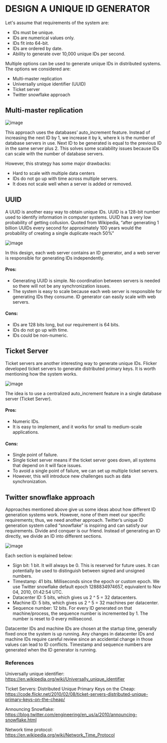 # DESIGN A UNIQUE ID GENERATOR

Let's assume that requirements of the system are: 

- IDs must be unique.
- IDs are numerical values only.
- IDs fit into 64-bit.
- IDs are ordered by date.
- Ability to generate over 10,000 unique IDs per second.

Multiple options can be used to generate unique IDs in distributed systems. The options we considered are:

- Multi-master replication
- Universally unique identifier (UUID)
- Ticket server
- Twitter snowflake approach

## Multi-master replication

![image](https://user-images.githubusercontent.com/23625821/133215703-d8fb4ea3-83f7-46f0-964b-25fc6c65c7b8.png)


This approach uses the databases’ auto_increment feature. Instead of increasing the next ID by 1, we increase it by k, where k is the number of database servers in use. Next ID to be generated is equal to the previous ID in the same server plus 2. This solves some scalability issues because IDs can scale with the number of database servers.

However, this strategy has some major drawbacks:
- Hard to scale with multiple data centers
- IDs do not go up with time across multiple servers.
- It does not scale well when a server is added or removed.


## UUID

A UUID is another easy way to obtain unique IDs. UUID is a 128-bit number used to identify information in computer systems. UUID has a very low probability of getting collusion. Quoted from Wikipedia, “after generating 1 billion UUIDs every second for approximately 100 years would the probability of creating a single duplicate reach 50%”

![image](https://user-images.githubusercontent.com/23625821/133216432-7145f6bd-3cdf-4e44-b014-73a7d0ac5f09.png)

In this design, each web server contains an ID generator, and a web server is responsible for generating IDs independently.

#### Pros:
- Generating UUID is simple. No coordination between servers is needed so there will not be any synchronization issues.
- The system is easy to scale because each web server is responsible for generating IDs they consume. ID generator can easily scale with web servers.

#### Cons:
- IDs are 128 bits long, but our requirement is 64 bits.
- IDs do not go up with time.
- IDs could be non-numeric.



## Ticket Server

Ticket servers are another interesting way to generate unique IDs. Flicker developed ticket servers to generate distributed primary keys. It is worth mentioning how the system works.

![image](https://user-images.githubusercontent.com/23625821/133216916-d3379b10-3fc5-4a90-b023-cc62654e2727.png)

The idea is to use a centralized auto_increment feature in a single database server (Ticket Server). 

#### Pros:
- Numeric IDs.
- It is easy to implement, and it works for small to medium-scale applications.

#### Cons:
- Single point of failure. 
- Single ticket server means if the ticket server goes down, all systems that depend on it will face issues. 
- To avoid a single point of failure, we can set up multiple ticket servers. 
- However, this will introduce new challenges such as data synchronization.


## Twitter snowflake approach
Approaches mentioned above give us some ideas about how different ID generation systems work. However, none of them meet our specific requirements; thus, we need another approach. Twitter’s unique ID generation system called “snowflake” is inspiring and can satisfy our requirements. Divide and conquer is our friend. Instead of generating an ID directly, we divide an ID into different sections.

![image](https://user-images.githubusercontent.com/23625821/133381427-14e35715-96f1-4676-9089-4b3612bfa64c.png)


Each section is explained below:

- Sign bit: 1 bit. It will always be 0. This is reserved for future uses. It can potentially be used to distinguish between signed and unsigned numbers.
- Timestamp: 41 bits. Milliseconds since the epoch or custom epoch. We use Twitter snowflake default epoch 1288834974657, equivalent to Nov 04, 2010, 01:42:54 UTC.
- Datacenter ID: 5 bits, which gives us 2 ^ 5 = 32 datacenters.
- Machine ID: 5 bits, which gives us 2 ^ 5 = 32 machines per datacenter.
- Sequence number: 12 bits. For every ID generated on that machine/process, the sequence number is incremented by 1. The number is reset to 0 every millisecond.

Datacenter IDs and machine IDs are chosen at the startup time, generally fixed once the system is up running. Any changes in datacenter IDs and machine IDs require careful review since an accidental change in those values can lead to ID conflicts. Timestamp and sequence numbers are generated when the ID generator is running.




### References 

Universally unique identifier: https://en.wikipedia.org/wiki/Universally_unique_identifier

Ticket Servers: Distributed Unique Primary Keys on the Cheap: https://code.flickr.net/2010/02/08/ticket-servers-distributed-unique-primary-keys-on-the-cheap/

Announcing Snowflake: https://blog.twitter.com/engineering/en_us/a/2010/announcing-snowflake.html

Network time protocol: https://en.wikipedia.org/wiki/Network_Time_Protocol


